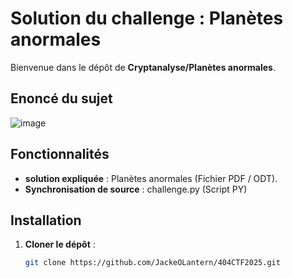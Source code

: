 # Solution du challenge : Planètes anormales

Bienvenue dans le dépôt de **Cryptanalyse/Planètes anormales**.

## Enoncé du sujet
![image](https://github.com/user-attachments/assets/043f9722-1fd4-4fad-9a33-31130c451270)


## Fonctionnalités

- **solution expliquée** : Planètes anormales (Fichier PDF / ODT).
- **Synchronisation de source** : challenge.py (Script PY)

## Installation

1. **Cloner le dépôt** :
   ```bash
   git clone https://github.com/JackeOLantern/404CTF2025.git
